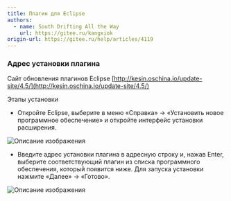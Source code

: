 ```yaml
---
title: Плагин для Eclipse
authors:
  - name: South Drifting All the Way
    url: https://gitee.ru/kangxiok
origin-url: https://gitee.ru/help/articles/4119
---
```


### Адрес установки плагина

Сайт обновления плагинов Eclipse [http://kesin.oschina.io/update-site/4.5/](http://kesin.oschina.io/update-site/4.5/)

Этапы установки

- Откройте Eclipse, выберите в меню «Справка» -> «Установить новое программное обеспечение» и откройте интерфейс установки расширения.

![Описание изображения](https://images.gitee.ru/uploads/images/2018/0808/162832_47e56b51_551147.png )

- Введите адрес установки плагина в адресную строку и, нажав Enter, выберите соответствующий плагин из списка программного обеспечения, который появится ниже. Для запуска установки нажмите «Далее» -> «Готово».

![Описание изображения](https://images.gitee.ru/uploads/images/2018/0808/163255_8ed21b2a_551147.png )